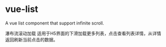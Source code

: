 # vue-list
A vue list component that support infinite scroll.

瀑布流滚动加载
适用于H5界面的下滑加载更多列表，点击查看列表详情，从详情返回刷新当前点击的数据。
